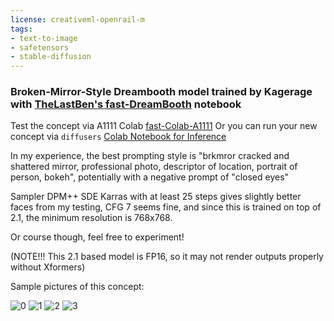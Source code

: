 ```yaml
---
license: creativeml-openrail-m
tags:
- text-to-image
- safetensors
- stable-diffusion
---
```

### Broken-Mirror-Style Dreambooth model trained by Kagerage with [TheLastBen's fast-DreamBooth](https://colab.research.google.com/github/TheLastBen/fast-stable-diffusion/blob/main/fast-DreamBooth.ipynb) notebook


Test the concept via A1111 Colab [fast-Colab-A1111](https://colab.research.google.com/github/TheLastBen/fast-stable-diffusion/blob/main/fast_stable_diffusion_AUTOMATIC1111.ipynb)
Or you can run your new concept via `diffusers` [Colab Notebook for Inference](https://colab.research.google.com/github/huggingface/notebooks/blob/main/diffusers/sd_dreambooth_inference.ipynb)

In my experience, the best prompting style is "brkmror cracked and shattered mirror, professional photo, descriptor of location, portrait of person, bokeh", potentially with a negative prompt of "closed eyes"

Sampler DPM++ SDE Karras with at least 25 steps gives slightly better faces from my testing, CFG 7 seems fine, and since this is trained on top of 2.1, the minimum resolution is 768x768.

Or course though, feel free to experiment!

\(NOTE!!! This 2.1 based model is FP16, so it may not render outputs properly without Xformers\)

Sample pictures of this concept:

  
  
  
  ![0](https://huggingface.co/Kagerage/broken-mirror-style/resolve/main/sample_images/00036-4212333230-brkmror_cracked_and_shattered_mirror,_professional_photo,_field_of_sunflowers,_portrait_of_woman,_bokeh.png)
      ![1](https://huggingface.co/Kagerage/broken-mirror-style/resolve/main/sample_images/00039-140956230-brkmror_cracked_and_shattered_mirror,_professional_photo,_snow_covered_mountain_peak,_portrait_of_black_woman,_bokeh.png)
      ![2](https://huggingface.co/Kagerage/broken-mirror-style/resolve/main/sample_images/00041-1640278942-brkmror_cracked_and_shattered_mirror,_professional_photo,_early_summer_beach_at_dusk_with_shipwreck,_portrait_of_youthful_japane.png)
      ![3](https://huggingface.co/Kagerage/broken-mirror-style/resolve/main/sample_images/00038-1234041848-brkmror_cracked_and_shattered_mirror,_professional_photo,_field_of_roses,_portrait_of_black_woman,_bokeh.png)
      

